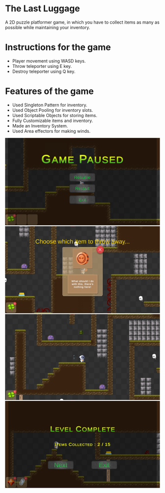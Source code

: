 # The Last Luggage
A 2D puzzle platformer game, in which you have to collect items as many as possible while maintaining your inventory.

# Instructions for the game
- Player movement using WASD keys.
- Throw teleporter using E key.
- Destroy teleporter using Q key.

# Features of the game
- Used Singleton Pattern for inventory.
- Used Object Pooling for inventory slots.
- Used Scriptable Objects for storing items.
- Fully Customizable items and inventory.
- Made an Inventory System.
- Used Area effectors for making winds.

![](Images/1.png)
![](Images/2.png)
![](Images/3.png)
![](Images/4.png)
